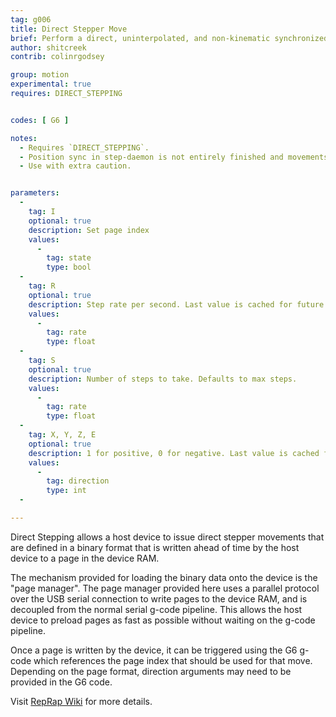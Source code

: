 ```yaml
---
tag: g006
title: Direct Stepper Move
brief: Perform a direct, uninterpolated, and non-kinematic synchronized move
author: shitcreek
contrib: colinrgodsey

group: motion
experimental: true
requires: DIRECT_STEPPING


codes: [ G6 ]

notes:
  - Requires `DIRECT_STEPPING`.
  - Position sync in step-daemon is not entirely finished and movements made with the control panel may be lost. At this moment, homing is required to sync step daemon and the device. Always home before issuing movement commands.
  - Use with extra caution.


parameters:
  -
    tag: I
    optional: true
    description: Set page index
    values:
      -
        tag: state
        type: bool
  -
    tag: R
    optional: true
    description: Step rate per second. Last value is cached for future invocations.
    values:
      -
        tag: rate
        type: float
  -
    tag: S
    optional: true
    description: Number of steps to take. Defaults to max steps.
    values:
      -
        tag: rate
        type: float
  -
    tag: X, Y, Z, E
    optional: true
    description: 1 for positive, 0 for negative. Last value is cached for future invocations. Not used for directional formats.
    values:
      -
        tag: direction
        type: int
  -

---
```

Direct Stepping allows a host device to issue direct stepper movements that are defined in a binary format that is written ahead of time by the host device to a page in the device RAM.

The mechanism provided for loading the binary data onto the device is the "page manager". The page manager provided here uses a parallel protocol over the USB serial connection to write pages to the device RAM, and is decoupled from the normal serial g-code pipeline. This allows the host device to preload pages as fast as possible without waiting on the g-code pipeline.

Once a page is written by the device, it can be triggered using the G6 g-code which references the page index that should be used for that move. Depending on the page format, direction arguments may need to be provided in the G6 code.

Visit [RepRap Wiki](https://reprap.org/wiki/Direct_Stepping) for more details.

